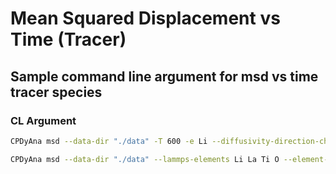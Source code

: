 # Mean Squared Displacement vs Time (Tracer)
## Sample command line argument for msd vs time tracer species

### CL Argument 

```sh
CPDyAna msd --data-dir "./data" -T 600 -e Li --diffusivity-direction-choices XYZ XY YZ ZX X Y Z --diffusivity-choices Tracer --initial-time 0 --final-time 300 --initial-slope-time 5 --final-slope-time 200 --block 500 --first-time 0 --last-time 300 
```
```sh
CPDyAna msd --data-dir "./data" --lammps-elements Li La Ti O --element-mapping 1:Li 2:La 3:Ti 4:O --lammps-timestep 1 --initial-time 0 --final-time 2000 --initial-slope-time 300 --final-slope-time 1500 -T 600 --first-time 0 --last-time 2000 --diffusivity-choices Tracer --diffusivity-direction-choices XYZ XY YZ ZX X Y Z
```